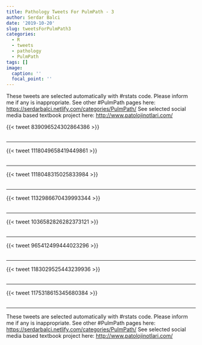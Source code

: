 ```yaml
---
title: Pathology Tweets For PulmPath - 3
author: Serdar Balci
date: '2019-10-20'
slug: tweetsForPulmPath3
categories:
  - R
  - tweets
  - pathology
  - PulmPath
tags: []
image:
  caption: ''
  focal_point: ''
---
```



These tweets are selected automatically with #rstats code. Please inform me if any is inappropriate.
See other #PulmPath pages here: https://serdarbalci.netlify.com/categories/PulmPath/ 
See selected social media based textbook project here: http://www.patolojinotlari.com/

{{< tweet 839096524302864386 >}}
<br>
<br>
<hr>
{{< tweet 1118049658419449861 >}}
<br>
<br>
<hr>
{{< tweet 1118048315025833984 >}}
<br>
<br>
<hr>
{{< tweet 1132986670439993344 >}}
<br>
<br>
<hr>
{{< tweet 1036582826282373121 >}}
<br>
<br>
<hr>
{{< tweet 965412499444023296 >}}
<br>
<br>
<hr>
{{< tweet 1183029525443239936 >}}
<br>
<br>
<hr>
{{< tweet 1175318615345680384 >}}
<br>
<br>
<hr>


These tweets are selected automatically with #rstats code. Please inform me if any is inappropriate.
See other #PulmPath pages here: https://serdarbalci.netlify.com/categories/PulmPath/ 
See selected social media based textbook project here: http://www.patolojinotlari.com/
